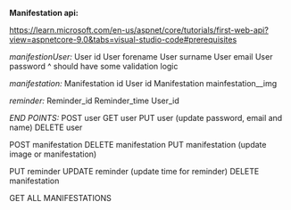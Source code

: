 **Manifestation api:**

https://learn.microsoft.com/en-us/aspnet/core/tutorials/first-web-api?view=aspnetcore-9.0&tabs=visual-studio-code#prerequisites

_manifestionUser:_
User id
User forename
User surname
User email
User password
^ should have some validation logic

_manifestation:_
Manifestation id
User id
Manifestation
mainfestation\_\_img

_reminder:_
Reminder_id
Reminder_time
User_id

_END POINTS:_
POST user
GET user
PUT user (update password, email and name)
DELETE user

POST manifestation
DELETE manifestation
PUT manifestation (update image or manifestation)

PUT reminder
UPDATE reminder (update time for reminder)
DELETE manifestation

GET ALL MANIFESTATIONS
